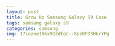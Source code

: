 ```yaml
---
layout: post
title: Grow Up Samsung Galaxy S9 Case
tags: samsung galaxy s9
categories: samsung
img: 17iozne1N6x9OZdEqC--8pzKFDSHkrYPg
---
```

